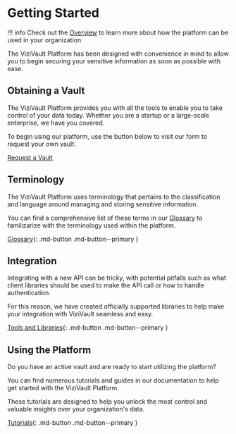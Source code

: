 # Getting Started
!!! info
    Check out the [Overview](index.md) to learn more about how the platform can be used in your organization

The ViziVault Platform has been designed with convenience in mind to allow you to begin securing your sensitive information as soon as possible with ease.

## Obtaining a Vault
The ViziVault Platform provides you with all the tools to enable you to take control of your data today. Whether you are a startup or a large-scale enterprise, we have you covered.

To begin using our platform, use the button below to visit our form to request your own vault.

<a class="md-button md-button--primary" href="https://anontech.io" target="_blank">Request a Vault</a>

## Terminology

The ViziVault Platform uses terminology that pertains to the classification and language around managing and storing sensitive information.

You can find a comprehensive list of these terms in our [Glossary](glossary/attribute) to familizarize with the terminology used within the platform.

[Glossary](glossary/attribute){: .md-button .md-button--primary }

## Integration

Integrating with a new API can be tricky, with potential pitfalls such as what client libraries should be used to make the API call or how to handle authentication.

For this reason, we have created officially supported libraries to help make your integration with ViziVault seamless and easy.

[Tools and Libraries](/libraries){: .md-button .md-button--primary }

## Using the Platform

Do you have an active vault and are ready to start utilizing the platform?

You can find numerous tutorials and guides in our documentation to help get started with the ViziVault Platform.

These tutorials are designed to help you unlock the most control and valuable insights over your organization's data.

[Tutorials](/tutorials/attribute-schemas){: .md-button .md-button--primary }